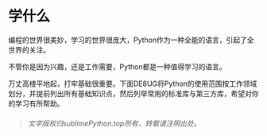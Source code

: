 # 学什么

编程的世界很美妙，学习的世界很庞大，Python作为一种全能的语言，引起了全世界的关注。

不管你是因为兴趣，还是工作需要，Python都是一种值得学习的语言。

万丈高楼平地起，打牢基础很重要。下面DE8UG将Python的使用范围按工作领域划分，并提前列出所有基础知识点，然后列举常用的标准库与第三方库，希望对你的学习有所帮助。







> ###### 文字版权归sublimePython.top所有，转载请注明出处。